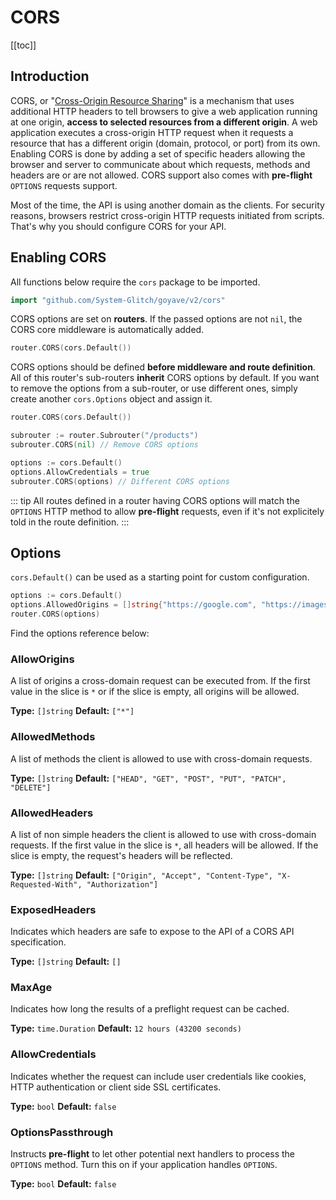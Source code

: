 # CORS <Badge text="Since v2.3.0"/>

[[toc]]

## Introduction

CORS, or "[Cross-Origin Resource Sharing](https://developer.mozilla.org/en-US/docs/Web/HTTP/CORS)" is a mechanism that uses additional HTTP headers to tell browsers to give a web application running at one origin, **access to selected resources from a different origin**. A web application executes a cross-origin HTTP request when it requests a resource that has a different origin (domain, protocol, or port) from its own. Enabling CORS is done by adding a set of specific headers allowing the browser and server to communicate about which requests, methods and headers are or are not allowed. CORS support also comes with **pre-flight** `OPTIONS` requests support.

Most of the time, the API is using another domain as the clients. For security reasons, browsers restrict cross-origin HTTP requests initiated from scripts. That's why you should configure CORS for your API.

## Enabling CORS

All functions below require the `cors` package to be imported.

``` go
import "github.com/System-Glitch/goyave/v2/cors"
```

CORS options are set on **routers**. If the passed options are not `nil`, the CORS core middleware is automatically added.

``` go
router.CORS(cors.Default())
```

CORS options should be defined **before middleware and route definition**. All of this router's sub-routers **inherit** CORS options by default. If you want to remove the options from a sub-router, or use different ones, simply create another `cors.Options` object and assign it.

``` go
router.CORS(cors.Default())

subrouter := router.Subrouter("/products")
subrouter.CORS(nil) // Remove CORS options

options := cors.Default()
options.AllowCredentials = true
subrouter.CORS(options) // Different CORS options
```

::: tip
All routes defined in a router having CORS options will match the `OPTIONS` HTTP method to allow **pre-flight** requests, even if it's not explicitely told in the route definition.
:::

## Options

`cors.Default()` can be used as a starting point for custom configuration.

``` go
options := cors.Default()
options.AllowedOrigins = []string{"https://google.com", "https://images.google.com"}
router.CORS(options)
```

Find the options reference below:

### AllowOrigins

A list of origins a cross-domain request can be executed from. If the first value in the slice is `*` or if the slice is empty, all origins will be allowed.

**Type:** `[]string`
**Default:** `["*"]`

### AllowedMethods

A list of methods the client is allowed to use with cross-domain requests.

**Type:** `[]string`
**Default:** `["HEAD", "GET", "POST", "PUT", "PATCH", "DELETE"]`

### AllowedHeaders

A list of non simple headers the client is allowed to use with cross-domain requests. If the first value in the slice is `*`, all headers will be allowed. If the slice is empty, the request's headers will be reflected.

**Type:** `[]string`
**Default:** `["Origin", "Accept", "Content-Type", "X-Requested-With", "Authorization"]`

### ExposedHeaders

Indicates which headers are safe to expose to the API of a CORS API specification.

**Type:** `[]string`
**Default:** `[]`

### MaxAge

Indicates how long the results of a preflight request can be cached.

**Type:** `time.Duration`
**Default:** `12 hours (43200 seconds)`

### AllowCredentials

Indicates whether the request can include user credentials like cookies, HTTP authentication or client side SSL certificates.

**Type:** `bool`
**Default:** `false`

### OptionsPassthrough

Instructs **pre-flight** to let other potential next handlers to process the `OPTIONS` method. Turn this on if your application handles `OPTIONS`.

**Type:** `bool`
**Default:** `false`
